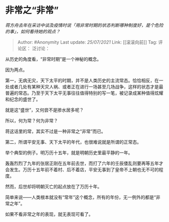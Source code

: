 # 非常之“非常”
*蒋方舟去年在采访中谈及疫情时说「用非常时期的状态判断哪种制度好，是个危险的事」，如何看待她的观点？*

> Author: #Anonymity
> Last update: *25/07/2021*
> Link: [[滚滚向前]]
> Tag:
> 评论区：
> 泛讨论：

从历史的角度看，“非常时期”是一个神秘的概念。

因为两点。

第一，无病无灾，天下太平的时期，并不是人类历史的主流常态。恰恰相反，在一处或者几处有某种天灾人祸、或者正在进行一场甚至几场战争，这样的状态才是最普遍的常态。乃至于天下太平无事往往值得特别的写一笔，被记录成某种值得炫耀和纪念的盛世了。

就是这“盛世”，又何尝不是掺水居多呢？

所以，何为常？何为非常？

蒋这话里的常，其实不过是一种非常之“非常”而已。

第二，所谓平安无事、天下太平的年代，也很难说就是所谓的正常态。

举个典型的例子。明万历十五年，就是明朝历史里最平静的一年。

轰轰烈烈了九年的张居正刚在五年前去世，而打了六年的壬辰倭乱则要再等五年才会发生。万历十五年前不着村、后不着店，平安无事到了皇帝不上朝也无不可的程度。

然而，后世却将明朝灭亡的起点放在了万历十年。

简单来说——人类根本就没有“常年”这个概念，所有的年份，无一例外的都是“非常之年”。

如果不看非常之年的表现，就无表现可看了。
